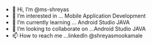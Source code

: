 - 👋 Hi, I’m @ms-shreyas
- 👀 I’m interested in ... Mobile Application Development
- 🌱 I’m currently learning ... Android Studio JAVA
- 💞️ I’m looking to collaborate on ...Android Studio JAVA
- 📫 How to reach me ...linkedIn @shreyasmookamale

